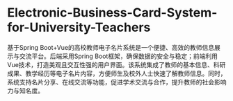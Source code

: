 # Electronic-Business-Card-System-for-University-Teachers
基于Spring Boot+Vue的高校教师电子名片系统是一个便捷、高效的教师信息展示与交流平台。后端采用Spring Boot框架，确保数据的安全与稳定；前端利用Vue技术，打造美观且交互性强的用户界面。该系统集成了教师的基本信息、科研成果、教学经历等电子名片内容，方便师生及校外人士快速了解教师信息。同时，系统支持名片分享、在线交流等功能，促进学术交流与合作，提升教师的社会影响力与知名度。
